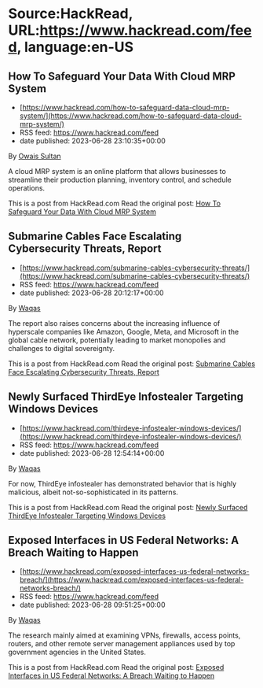 # Source:HackRead, URL:https://www.hackread.com/feed, language:en-US

## How To Safeguard Your Data With Cloud MRP System
 - [https://www.hackread.com/how-to-safeguard-data-cloud-mrp-system/](https://www.hackread.com/how-to-safeguard-data-cloud-mrp-system/)
 - RSS feed: https://www.hackread.com/feed
 - date published: 2023-06-28 23:10:35+00:00

<p>By <a href="https://www.hackread.com/author/owais/" rel="nofollow">Owais Sultan</a></p>
<p>A cloud MRP system is an online platform that allows businesses to streamline their production planning, inventory control, and schedule operations.</p>
<p>This is a post from HackRead.com Read the original post: <a href="https://www.hackread.com/how-to-safeguard-data-cloud-mrp-system/" rel="nofollow">How To Safeguard Your Data With Cloud MRP System</a></p>

## Submarine Cables Face Escalating Cybersecurity Threats, Report
 - [https://www.hackread.com/submarine-cables-cybersecurity-threats/](https://www.hackread.com/submarine-cables-cybersecurity-threats/)
 - RSS feed: https://www.hackread.com/feed
 - date published: 2023-06-28 20:12:17+00:00

<p>By <a href="https://www.hackread.com/author/hackread/" rel="nofollow">Waqas</a></p>
<p>The report also raises concerns about the increasing influence of hyperscale companies like Amazon, Google, Meta, and Microsoft in the global cable network, potentially leading to market monopolies and challenges to digital sovereignty.</p>
<p>This is a post from HackRead.com Read the original post: <a href="https://www.hackread.com/submarine-cables-cybersecurity-threats/" rel="nofollow">Submarine Cables Face Escalating Cybersecurity Threats, Report</a></p>

## Newly Surfaced ThirdEye Infostealer Targeting Windows Devices
 - [https://www.hackread.com/thirdeye-infostealer-windows-devices/](https://www.hackread.com/thirdeye-infostealer-windows-devices/)
 - RSS feed: https://www.hackread.com/feed
 - date published: 2023-06-28 12:54:14+00:00

<p>By <a href="https://www.hackread.com/author/hackread/" rel="nofollow">Waqas</a></p>
<p>For now, ThirdEye infostealer has demonstrated behavior that is highly malicious, albeit not-so-sophisticated in its patterns.</p>
<p>This is a post from HackRead.com Read the original post: <a href="https://www.hackread.com/thirdeye-infostealer-windows-devices/" rel="nofollow">Newly Surfaced ThirdEye Infostealer Targeting Windows Devices</a></p>

## Exposed Interfaces in US Federal Networks: A Breach Waiting to Happen
 - [https://www.hackread.com/exposed-interfaces-us-federal-networks-breach/](https://www.hackread.com/exposed-interfaces-us-federal-networks-breach/)
 - RSS feed: https://www.hackread.com/feed
 - date published: 2023-06-28 09:51:25+00:00

<p>By <a href="https://www.hackread.com/author/hackread/" rel="nofollow">Waqas</a></p>
<p>The research mainly aimed at examining VPNs, firewalls, access points, routers, and other remote server management appliances used by top government agencies in the United States.</p>
<p>This is a post from HackRead.com Read the original post: <a href="https://www.hackread.com/exposed-interfaces-us-federal-networks-breach/" rel="nofollow">Exposed Interfaces in US Federal Networks: A Breach Waiting to Happen</a></p>

